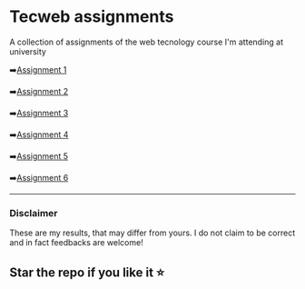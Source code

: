 # Tecweb assignments

A collection of assignments of the web tecnology course I'm attending at university

➡️[Assignment 1](/1_assignment/)

➡️[Assignment 2](/2_assignment/)

➡️[Assignment 3](/3_assignment/)

➡️[Assignment 4](/4_assignment/)

➡️[Assignment 5](/5_assignment/)

➡️[Assignment 6](/6_assignment/)

---
### Disclaimer
These are my results, that may differ from yours. I do not claim to be correct and in fact feedbacks are welcome!

Star the repo if you like it ⭐
---
